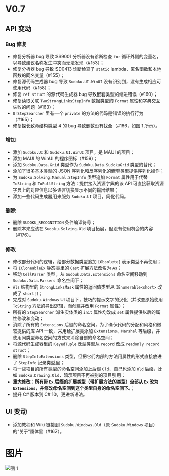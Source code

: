 ﻿# V0.7
## API 变动

### Bug 修复

* 修复分析器 bug 导致 SS9001 分析器没有诊断检查 `for` 循环外侧的变量名，以导致建议名称发生冲突而无法发现（#153）；
* 修复分析器 bug 导致 SD0413 诊断检查了 `static` lambda、匿名函数和本地函数的同名变量（#155）；
* 修复源代码生成器 bug 导致 `Sudoku.UI.WinUI` 没有识别到，没有生成相应可使用代码（#158）；
* 修复 `ref struct` 的源代码生成器 bug 导致嵌套类型的缩进错误（#160）；
* 修复读取关联 `TwoStrongLinksStepInfo` 数据类型的 `Format` 属性和字典交互失败的问题（#163）；
* `UrStepSearcher` 里有一个 `private` 的方法的代码是错误的执行行为（#165）；
* 修复探长致命结构类型 4 的 bug 导致删数没有找全（#166，如图 1 所示）。

### 增加

* 添加 `Sudoku.UI` 和 `Sudoku.UI.WinUI` 项目，是 MAUI 的项目；
* 添加 MAUI 的 WinUI 的程序图标（#159）；
* 添加 `Sudoku.Data.Grid` 类型作为 `Sudoku.Data.SudokuGrid` 类型的替代；
* 添加了很多基本类型的 JSON 序列化和反序列化的嵌套类型提供序列化操作；
* 为 `Sudoku.Solving.Manual.StepInfo` 类型追加 `Format` 属性用于代替 `ToString` 和 `ToFullString` 方法：提供接入资源字典的该 API 可直接获取资源字典上的对应信息以多语言切换显示不同的输出结果；
* 添加一些代码生成器用来服务 `Sudoku.UI` 项目，简化代码。

### 删除

* 删除 `SUDOKU_RECOGNITION` 条件编译符号；
* 删除本来应该在 `Sudoku.Solving.Old` 项目拓展，但没有使用机会的内容（#176）。

### 修改

* 修改部分代码的逻辑，给部分数据类型追加 `[Obsolete]` 表示类型不再使用；
* 将 `ICloneableEx` 静态类里的 `Cast` 扩展方法改名为 `As`；
* 移动 `CellParser` 类型，从 `Sudouk.Data.Extensions` 命名空间移动到 `Sudoku.Data.Parsers` 命名空间下；
* `Als` 结构里的 `StrongLinksMask` 属性的返回值类型从 `IEnumerable<short>` 改成了 `short[]`；
* 完成对 `Sudoku.Windows` UI 项目下，技巧的提示文字的汉化（并改变原始使用 `ToString` 方法的导出逻辑，而创建并改用 `Format` 属性）；
* 所有的 `StepSearcher` 派生实体类的 `init` 属性均改成 `set` 属性提供以后的属性修改和变动；
* 消除了所有的 `Extensions` 后缀的命名空间，为了确保代码的分配和风格和微软提供的库 API 一致，采用给扩展类添加 `Extensions`、`Marshal` 等后缀，并使用同类型命名空间的方式来消除自创的命名空间；
* 将源代码生成器里的 `KeyedTuple` 泛型类型从 `record` 改成 `readonly record struct`；
* 删除 `StepInfoExtensions` 类型，但把它们内部的方法用属性的形式直接放进了 `StepInfo` 记录类型里；
* 将一些项目的所有类型的命名空间添加上后缀 `Old`，自己也添加 `Old` 后缀，比如 `Sudoku.Drawing.Old`，暗示项目不再被别的项目引用；
* **重大修改：所有带 `Ex` 后缀的扩展类型（带扩展方法的类型）全部从 `Ex` 改为 `Extensions`，并修改命名空间到这个类型自身的命名空间下。**；
* 提升 C# 版本到 C# 10，更进新语法。

## UI 变动

* 添加教程和 Wiki 链接到 `Sudoku.Windows.Old`（原 `Sudoku.Windows` 项目）的“关于”窗体里（#167）。

# 图片

![图 1](https://user-images.githubusercontent.com/23616315/130937553-88ed0036-dd28-4c62-b52e-78c06aba3abe.png "图 1.png")
